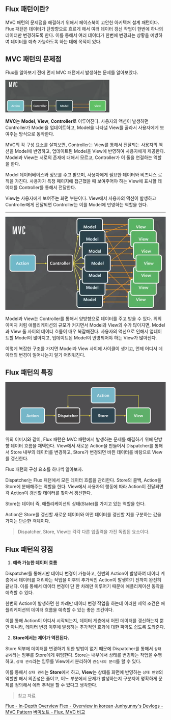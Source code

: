 ## Flux 패턴이란?

MVC 패턴의 문제점을 해결하기 위해서 페이스북이 고안한 아키텍쳐 설계 패턴이다. Flux 패턴은 데이터가 단방향으로 흐르게 해서 여러 데이터 갱신 작업이 한번에 하나의 데이터만 변경하도록 한다. 이를 통해서 여러 데이터가 한번에 변경되는 상황을 예방하여 데이터를 예측 가능하도록 하는 데에 목적이 있다.

## MVC 패턴의 문제점

Flux를 알아보기 전에 먼저 MVC 패턴에서 발생하는 문제를 알아보았다.

![MVC 패턴](./images/mvc.png)

**MVC**는 **Model**, **View**, **Controller**로 이루어진다. 사용자의 액션이 발생하면 Controller가 Model을 업데이트하고, Model을 나타낼 View를 골라서 사용자에게 보여주는 방식으로 동작한다.

MVC의 각 구성 요소를 살펴보면, Controller는 View를 통해서 전달되는 사용자의 액션을 Model에 반영하고, 업데이트된 Model을 View에 반영하여 사용자에게 제공한다. Model과 View는 서로의 존재에 대해서 모르고, Controller가 이 둘을 연결하는 역할을 한다.

Model 데이터베이스와 정보를 주고 받으며, 사용자에게 필요한 데이터와 비즈니스 로직을 가진다. 사용자가 특정 페이지에 접근했을 때 보여주어야 하는 View에 표시할 데이터를 Controller를 통해서 전달한다.

View는 사용자에게 보여주는 화면 부분이다. View에서 사용자의 액션이 발생하고 Controller에게 전달되면 Controller는 이를 Model에 반영하는 역할을 한다.

---

![MVC 패턴을 적용한 애플리케이션이 규모가 커진 경우](./images/complicated-mvc.png)

Model과 View는 Controller를 통해서 양방향으로 데이터를 주고 받을 수 있다. 위의 이미지 처럼 애플리케이션의 규모가 커지면서 Model과 View의 수가 많아지면, Model과 View 둘 사이의 데이터 흐름이 매우 복잡해진다. 사용자의 액션으로 인해서 업데이트할 Model이 많아지고, 업데이트된 Model이 반영되어야 하는 View가 많아진다.

이렇게 복잡한 구조를 가지면 Model과 View 사이에 사이클이 생기고, 언제 어디서 데이터의 변경이 일어나는지 알기 어려워진다.

## Flux 패턴의 특징

![Flux 패턴](./images/flux.png)

위의 이미지와 같이, Flux 패턴은 MVC 패턴에서 발생하는 문제를 해결하기 위해 단방향 데이터 흐름을 채택한다. View에서 새로운 Action을 만들어서 Dispatcher를 통해서 Store 내부의 데이터를 변경하고, Store가 변경되면 바뀐 데이터를 바탕으로 View를 갱신한다.

Flux 패턴의 구성 요소를 하나씩 알아보자.

Dispatcher는 Flux 패턴에서 모든 데이터 흐름을 관리한다. Store의 콜백, Action을 Store에 분배해주는 역할을 한다. View에서 사용자의 행동에 따라 Action이 전달되면 각 Action이 갱신할 데이터를 찾아서 갱신한다.

Store는 데이터 즉, 애플리케이션의 상태(State)를 가지고 있는 역할을 한다.

Action은 Store를 갱신할 새로운 데이터와 어떤 데이터를 갱신할 지를 구분하는 값을 가지는 단순한 객체이다.

> Dispatcher, Store, View는 각각 다른 입출력을 가진 독립된 요소이다.

## Flux 패턴의 장점

1. **예측 가능한 데이터 흐름**

Dispatcher를 통해서만 데이터 변경이 가능하고, 한번의 Action이 발생하여 데이터 계층에서 데이터를 처리하는 작업을 이후의 추가적인 Action이 발생하기 전까지 완전히 끝낸다. 이를 통해서 데이터 변경이 단 한 차례만 이루어기 때문에 애플리케이션 동작을 예측할 수 있다.

한번의 Action이 발생하면 한 차례만 데이터 변경 작업을 하는데 이러한 제약 조건은 애플리케이션의 데이터 흐름을 예측할 수 있는 좋은 조건이다.

이를 통해 Action이 어디서 시작되는지, 데이터 계층에서 어떤 데이터를 갱신하는지 뿐만 아니라, 데이터 변경 이후에 발생하는 추가적인 효과에 대한 파악도 쉽도록 도와준다.

2. **Store에서는 제어가 역전된다.**

Store 외부에 데이터를 변경하기 위한 방법이 없기 때문에 Dispatcher를 통해서 `상태 관리`라는 임무를 Store에게 위임한다. Store는 내부에서 상태를 변경하는 작업을 수행하고, `상태 관리`라는 임무를 View에서 분리하여 `관심사의 분리`를 할 수 있다.

이를 통해서 `상태 관리`는 **Store**에서 하고, **View**는 상태를 화면에 반영하는 `상태 반영`의 역할만 해서 의존성은 줄이고, 어느 부분에서 문제가 발생하는지 구분지어 명확하게 문제를 정의해서 에러 추적을 할 수 있다고 생각한다.

> 참고 자료

[Flux - In-Depth Overview](https://facebook.github.io/flux/docs/in-depth-overview)
[Flex - Overview in korean](https://haruair.github.io/flux/docs/overview.html)
[Junhyunny's Devlogs - MVC Pattern](https://junhyunny.github.io/information/design-pattern/mvc-pattern/)
[버미노트 - Flux, MVC 비교](https://beomy.tistory.com/44?category=676748)
